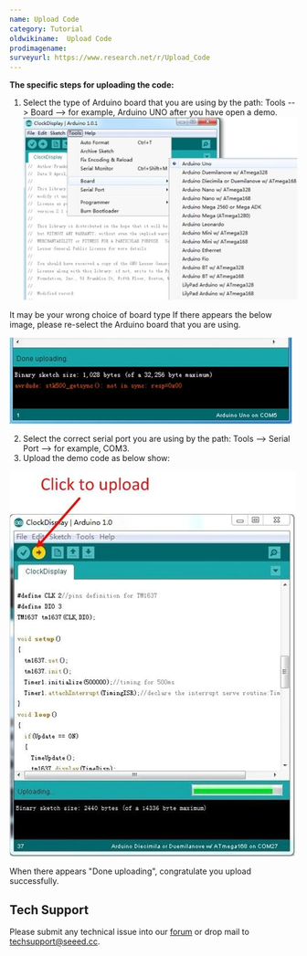 ```yaml
---
name: Upload Code
category: Tutorial
oldwikiname:  Upload Code
prodimagename:
surveyurl: https://www.research.net/r/Upload_Code
---
```

**The specific steps for uploading the code:**

1. Select the type of Arduino board that you are using by the path: Tools --&gt; Board --&gt; for example, Arduino UNO after you have open a demo.
![](https://github.com/SeeedDocument/Upload_Code/raw/master/img/Open_code.jpg)

It may be your wrong choice of board type If there appears the below image, please re-select the Arduino board that you are using.

![](https://github.com/SeeedDocument/Upload_Code/raw/master/img/Error_score.jpg)

2. Select the correct serial port you are using by the path: Tools --&gt; Serial Port --&gt; for example, COM3.
3. Upload the demo code as below show:

![](https://github.com/SeeedDocument/Upload_Code/raw/master/img/Upload_state.jpg)

When there appears "Done uploading", congratulate you upload successfully.

## Tech Support
Please submit any technical issue into our [forum](http://forum.seeedstudio.com/) or drop mail to techsupport@seeed.cc. 
